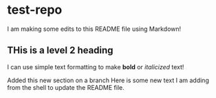 # test-repo

I am making some edits to this README file using Markdown!

## THis is a level 2 heading 

I can use simple text formatting to make **bold** or *italicized* text!

Added this new section on a branch
Here is some new text I am adding from the shell to update the README file.
